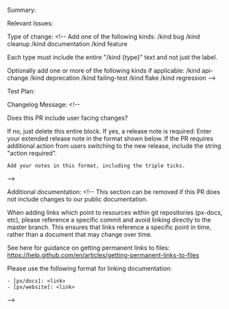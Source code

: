 <!--  Thanks for sending a pull request!  Here are some tips for you:

1. If this is your first time, please read our contributor guidelines: https://github.com/pixie-io/pixie/blob/main/CONTRIBUTING.md and https://github.com/pixie-io/pixie/blob/main/DEVELOPMENT.md.

Also, please delete all the comment blocks to make it easier for the maintainers to compose the final error message from this doc.

All the fields need to be filled out inline. For example:
Summary: Here is a description of this change, and
it's allowed to span multiple lines.

Leave an empty line between each block.
-->
Summary: <!--
Please include a summary of the changes and the related issue. Please also include relevant motivation and context. List any dependencies that are required for this change.
-->

Relevant Issues: <!--
Please list all the relevant issues (#<issue number>): eg. #1, #2. If the PR fixes an issue use `Fixes #<issue number>`
-->

Type of change: <!--
Add one of the following kinds:
/kind bug
/kind cleanup
/kind documentation
/kind feature

Each type must include the entire "/kind {type}" text and not just the label.

Optionally add one or more of the following kinds if applicable:
/kind api-change
/kind deprecation
/kind failing-test
/kind flake
/kind regression
-->

Test Plan: <!--
For stylistic change that don't require tests or enhancements write: N/A.
-->

Changelog Message: <!--

Does this PR include user facing changes?

If no, just delete this entire block.
If yes, a release note is required:
Enter your extended release note in the format shown below. If the PR requires additional action from users switching to the new release, include the string "action required".

```release-note
Add your notes in this format, including the triple ticks.
```

-->

Additional documentation: <!--
This section can be removed if this PR does not include changes to our public documentation.

When adding links which point to resources within git repositories (px-docs, etc), please reference a specific commit and avoid
linking directly to the master branch. This ensures that links reference a
specific point in time, rather than a document that may change over time.

See here for guidance on getting permanent links to files: https://help.github.com/en/articles/getting-permanent-links-to-files

Please use the following format for linking documentation:
```docs
- [px/docs]: <link>
- [px/website]: <link>
```
-->
